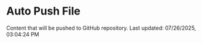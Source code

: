 # Auto Push File

Content that will be pushed to GitHub repository.
Last updated: 07/26/2025, 03:04:24 PM